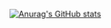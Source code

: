 [![Anurag's GitHub stats](https://github-readme-stats.vercel.app/api?bruxellesflorian=anuraghazra&count_private=true&show_icons=true&theme=radical)](https://github.com/anuraghazra/github-readme-stats)
